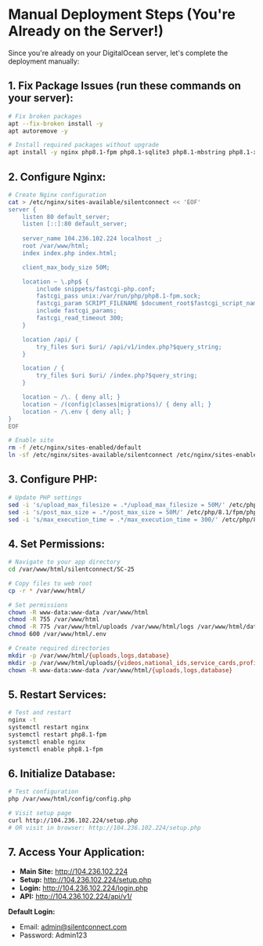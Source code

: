 # Manual Deployment Steps (You're Already on the Server!)

Since you're already on your DigitalOcean server, let's complete the deployment manually:

## 1. Fix Package Issues (run these commands on your server):

```bash
# Fix broken packages
apt --fix-broken install -y
apt autoremove -y

# Install required packages without upgrade
apt install -y nginx php8.1-fpm php8.1-sqlite3 php8.1-mbstring php8.1-xml php8.1-curl php8.1-gd php8.1-zip
```

## 2. Configure Nginx:

```bash
# Create Nginx configuration
cat > /etc/nginx/sites-available/silentconnect << 'EOF'
server {
    listen 80 default_server;
    listen [::]:80 default_server;
    
    server_name 104.236.102.224 localhost _;
    root /var/www/html;
    index index.php index.html;

    client_max_body_size 50M;

    location ~ \.php$ {
        include snippets/fastcgi-php.conf;
        fastcgi_pass unix:/var/run/php/php8.1-fpm.sock;
        fastcgi_param SCRIPT_FILENAME $document_root$fastcgi_script_name;
        include fastcgi_params;
        fastcgi_read_timeout 300;
    }

    location /api/ {
        try_files $uri $uri/ /api/v1/index.php?$query_string;
    }

    location / {
        try_files $uri $uri/ /index.php?$query_string;
    }

    location ~ /\. { deny all; }
    location ~ /(config|classes|migrations)/ { deny all; }
    location ~ /\.env { deny all; }
}
EOF

# Enable site
rm -f /etc/nginx/sites-enabled/default
ln -sf /etc/nginx/sites-available/silentconnect /etc/nginx/sites-enabled/
```

## 3. Configure PHP:

```bash
# Update PHP settings
sed -i 's/upload_max_filesize = .*/upload_max_filesize = 50M/' /etc/php/8.1/fpm/php.ini
sed -i 's/post_max_size = .*/post_max_size = 50M/' /etc/php/8.1/fpm/php.ini
sed -i 's/max_execution_time = .*/max_execution_time = 300/' /etc/php/8.1/fmp/php.ini
```

## 4. Set Permissions:

```bash
# Navigate to your app directory
cd /var/www/html/silentconnect/SC-25

# Copy files to web root
cp -r * /var/www/html/

# Set permissions
chown -R www-data:www-data /var/www/html
chmod -R 755 /var/www/html
chmod -R 775 /var/www/html/uploads /var/www/html/logs /var/www/html/database
chmod 600 /var/www/html/.env

# Create required directories
mkdir -p /var/www/html/{uploads,logs,database}
mkdir -p /var/www/html/uploads/{videos,national_ids,service_cards,profiles}
chown -R www-data:www-data /var/www/html/{uploads,logs,database}
```

## 5. Restart Services:

```bash
# Test and restart
nginx -t
systemctl restart nginx
systemctl restart php8.1-fpm
systemctl enable nginx
systemctl enable php8.1-fpm
```

## 6. Initialize Database:

```bash
# Test configuration
php /var/www/html/config/config.php

# Visit setup page
curl http://104.236.102.224/setup.php
# OR visit in browser: http://104.236.102.224/setup.php
```

## 7. Access Your Application:

- **Main Site:** http://104.236.102.224
- **Setup:** http://104.236.102.224/setup.php  
- **Login:** http://104.236.102.224/login.php
- **API:** http://104.236.102.224/api/v1/

**Default Login:**
- Email: admin@silentconnect.com
- Password: Admin123
